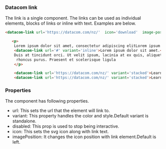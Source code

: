 ### Datacom link



The link is a single component. The links can be used as individual elements, blocks of links  or inline with text. Examples are below.

```html 
<datacom-link url='https://datacom.com/nz/'  icon='download'  image-position='right'>Learn more</datacom-link>
```
```html
   <p>
    Lorem ipsum dolor sit amet, consectetur adipiscing elitLorem ipsum dolor sit amet, consectetur adipiscing elitLorem ipsum dolor sit amet, consectetur adipiscing elit.
    <datacom-link url='#' variant='inline'>Lorem ipsum dolor sit amet.</datacom-link>
    Duis at tincidunt orci. Ut velit ipsum, lacinia at ex quis, aliquet
     rhoncus purus. Praesent et scelerisque ligula
    </p>
```
    
```html
    <datacom-link url='https://datacom.com/nz/' variant='stacked'>Learn more</datacom-link>
    <datacom-link url='https://datacom.com/nz/' variant='stacked'>Learn more</datacom-link>
```
 ### Properties
 The component has following properties.


- url: This sets the url that the element will link to.
- variant: This property handles the color and style.Default variant is standalone.
- disabled: This prop is used to stop being interactive.
- icon: This sets the svg icon along with link text. 
- imagePosition: It changes the icon position with link element.Default is left.



 